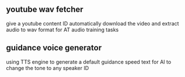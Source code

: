 ## youtube wav fetcher
give a youtube content ID automatically download the video and extract audio to wav format for AT audio training tasks

## guidance voice generator
using TTS engine to generate a default guidance speed text for AI to change the tone to any speaker ID